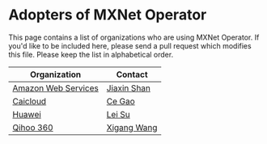 # Adopters of MXNet Operator

This page contains a list of organizations who are using MXNet Operator. If you'd like to be included here, please send a pull request which modifies this file. Please keep the list in alphabetical order.

| Organization | Contact |
| ------------ | ------- |
| [Amazon Web Services](https://aws.amazon.com/) | [Jiaxin Shan](https://github.com/Jeffwan) |
| [Caicloud](https://caicloud.io/) | [Ce Gao](https://github.com/gaocegege) |
| [Huawei](https://www.huawei.com/) | [Lei Su](https://github.com/suleisl2000) |
| [Qihoo 360](https://www.360.cn/) | [Xigang Wang](https://github.com/xigang) |
